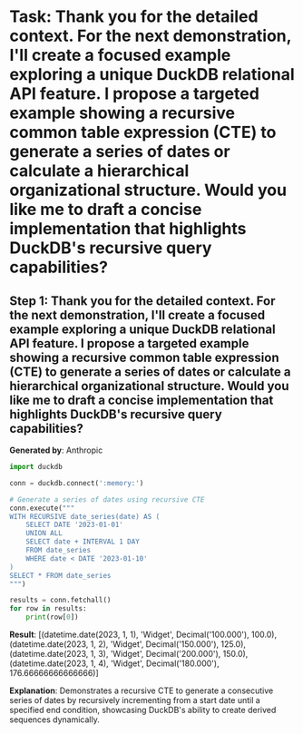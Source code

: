 # Task: Thank you for the detailed context. For the next demonstration, I'll create a focused example exploring a unique DuckDB relational API feature. I propose a targeted example showing a recursive common table expression (CTE) to generate a series of dates or calculate a hierarchical organizational structure. Would you like me to draft a concise implementation that highlights DuckDB's recursive query capabilities?

## Step 1: Thank you for the detailed context. For the next demonstration, I'll create a focused example exploring a unique DuckDB relational API feature. I propose a targeted example showing a recursive common table expression (CTE) to generate a series of dates or calculate a hierarchical organizational structure. Would you like me to draft a concise implementation that highlights DuckDB's recursive query capabilities?

**Generated by**: Anthropic

```python
import duckdb

conn = duckdb.connect(':memory:')

# Generate a series of dates using recursive CTE
conn.execute("""
WITH RECURSIVE date_series(date) AS (
    SELECT DATE '2023-01-01'
    UNION ALL
    SELECT date + INTERVAL 1 DAY
    FROM date_series
    WHERE date < DATE '2023-01-10'
)
SELECT * FROM date_series
""")

results = conn.fetchall()
for row in results:
    print(row[0])
```

**Result**: [(datetime.date(2023, 1, 1), 'Widget', Decimal('100.000'), 100.0), (datetime.date(2023, 1, 2), 'Widget', Decimal('150.000'), 125.0), (datetime.date(2023, 1, 3), 'Widget', Decimal('200.000'), 150.0), (datetime.date(2023, 1, 4), 'Widget', Decimal('180.000'), 176.66666666666666)]

**Explanation**: Demonstrates a recursive CTE to generate a consecutive series of dates by recursively incrementing from a start date until a specified end condition, showcasing DuckDB's ability to create derived sequences dynamically.
